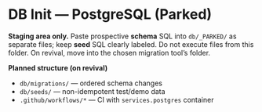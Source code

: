 <!-- status: stub; target: 150+ words -->
<!-- status: stub; target: 150+ words -->
<!-- status: stub; target: 150+ words -->
<!-- status: stub; target: 150+ words -->
<!-- status: stub; target: 150+ words -->
# DB Init — PostgreSQL (Parked)

**Staging area only.** Paste prospective **schema** SQL into `db/_PARKED/` as separate files; keep **seed** SQL clearly labeled.  Do not execute files from this folder.  On revival, move into the chosen migration tool’s folder.

**Planned structure (on revival)**
- `db/migrations/` — ordered schema changes
- `db/seeds/` — non-idempotent test/demo data
- `.github/workflows/*` — CI with `services.postgres` container







